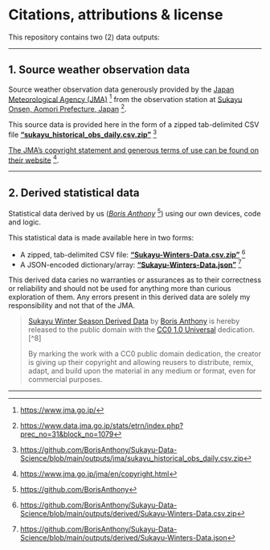 # Citations, attributions & license

This repository contains two (2) data outputs:

---

## 1. Source weather observation data
Source weather observation data generously provided by the [Japan Meteorological Agency (JMA)](https://www.jma.go.jp/) [^1] from the observation station at [Sukayu Onsen, Aomori Prefecture, Japan](https://www.data.jma.go.jp/stats/etrn/index.php?prec_no=31&block_no=1079) [^2].

This source data is provided here in the form of a zipped tab-delimited CSV file **[“sukayu_historical_obs_daily.csv.zip”](https://github.com/BorisAnthony/Sukayu-Data-Science/blob/main/outputs/jma/sukayu_historical_obs_daily.csv.zip)** [^3]

[The JMA’s copyright statement and generous terms of use can be found on their website](https://www.jma.go.jp/jma/en/copyright.html) [^4].

---

## 2. Derived statistical data
Statistical data derived by us (*[Boris Anthony](https://github.com/BorisAnthony)* [^5]) using our own devices, code and logic.

This statistical data is made available here in two forms:
- A zipped, tab-delimited CSV file: **[“Sukayu-Winters-Data.csv.zip”](https://github.com/BorisAnthony/Sukayu-Data-Science/blob/main/outputs/derived/Sukayu-Winters-Data.csv.zip)** [^6]
- A JSON-encoded dictionary/array: **[“Sukayu-Winters-Data.json”](https://github.com/BorisAnthony/Sukayu-Data-Science/blob/main/outputs/derived/Sukayu-Winters-Data.json)** [^7]

This derived data caries no warranties or assurances as to their correctness or reliability and should not be used for anything more than curious exploration of them. Any errors present in this derived data are solely my responsibility and not that of the JMA.

> <p xmlns:cc="http://creativecommons.org/ns#" xmlns:dct="http://purl.org/dc/terms/"><a property="dct:title" rel="cc:attributionURL" href="https://github.com/BorisAnthony/Sukayu-Data-Science/blob/main/outputs/derived/">Sukayu Winter Season Derived Data</a> by <a rel="cc:attributionURL dct:creator" property="cc:attributionName" href="https://github.com/BorisAnthony">Boris Anthony</a> is hereby released to the public domain with the <a href="https://creativecommons.org/publicdomain/zero/1.0/?ref=chooser-v1" target="_blank" rel="license noopener noreferrer" style="display:inline-block;">CC0 1.0 Universal</a> dedication. [^8]</p>
> By marking the work with a CC0 public domain dedication, the creator is giving up their copyright and allowing reusers to distribute, remix, adapt, and build upon the material in any medium or format, even for commercial purposes.

---

[^1]: https://www.jma.go.jp/
[^2]: https://www.data.jma.go.jp/stats/etrn/index.php?prec_no=31&block_no=1079
[^3]: https://github.com/BorisAnthony/Sukayu-Data-Science/blob/main/outputs/jma/sukayu_historical_obs_daily.csv.zip
[^4]: https://www.jma.go.jp/jma/en/copyright.html
[^5]: https://github.com/BorisAnthony
[^6]: https://github.com/BorisAnthony/Sukayu-Data-Science/blob/main/outputs/derived/Sukayu-Winters-Data.csv.zip
[^7]: https://github.com/BorisAnthony/Sukayu-Data-Science/blob/main/outputs/derived/Sukayu-Winters-Data.json
[^8]: https://creativecommons.org/publicdomain/zero/1.0/